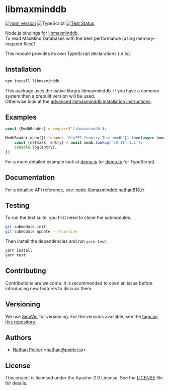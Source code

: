 # libmaxminddb

[![npm version](https://img.shields.io/npm/v/libmaxminddb.svg)](https://www.npmjs.com/package/libmaxminddb)
![TypeScript](https://img.shields.io/badge/%3C%2F%3E-TypeScript-%230074c1.svg)
[![Test Status](https://img.shields.io/github/workflow/status/nathan818fr/node-libmaxminddb/Test)](https://github.com/nathan818fr/node-libmaxminddb/actions/workflows/test.yml)

Node.js bindings for [libmaxminddb](https://github.com/maxmind/libmaxminddb). \
To read MaxMind Databases with the best performance (using memory-mapped files)!

This module provides its own TypeScript declarations (.d.ts).

## Installation

```bash
npm install libmaxminddb
```

This package uses the native library libmaxminddb.
If you have a common system then a prebuilt version will be used.\
Otherwise look at the [advanced libmaxminddb installation instructions](https://github.com/nathan818fr/node-libmaxminddb/blob/master/docs/install_libmaxminddb.md).

## Examples

```javascript
const {MmdbReader} = require('libmaxminddb');

MmdbReader.open({filename: 'GeoIP2-Country-Test.mmdb'}).then(async (mmdb) => {
    const {netmask, entry} = await mmdb.lookup('50.114.1.1');
    console.log(entry);
});
```

For a more detailed example look at [demo.js](https://github.com/nathan818fr/node-libmaxminddb/blob/master/docs/examples/demo.js)
(or [demo.ts](https://github.com/nathan818fr/node-libmaxminddb/blob/master/docs/examples/demo.ts) for TypeScript).

## Documentation

For a detailed API reference, see:
[node-libmaxminddb.nathan818.fr](https://node-libmaxminddb.nathan818.fr/classes/MmdbReader.html#open)

## Testing

To run the test suite, you first need to clone the submodules.

```bash
git submodule init
git submodule update --recursive
```

Then install the dependencies and run `yarn test`:

```bash
yarn install
yarn test
```

## Contributing

Contributions are welcome.
It is recommended to open an issue before introducing new features to discuss them.

## Versioning

We use [SemVer](http://semver.org/) for versioning.
For the versions available, see the [tags on this repository](https://github.com/nathan818fr/node-libmaxminddb/tags).

## Authors

-   [Nathan Poirier](https://github.com/nathan818fr) &lt;nathan@poirier.io&gt;

## License

This project is licensed under the Apache-2.0 License.
See the [LICENSE](https://github.com/nathan818fr/node-libmaxminddb/blob/master/LICENSE) file for details.
